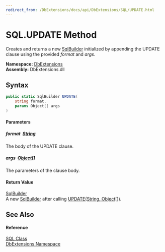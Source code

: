 ```yaml
---
redirect_from: /DbExtensions/docs/api/DbExtensions/SQL/UPDATE.html
---
```


SQL.UPDATE Method
=================
Creates and returns a new [SqlBuilder][1] initialized by appending the UPDATE clause using the provided *format* and *args*.
  
**Namespace:** [DbExtensions][2]  
**Assembly:** DbExtensions.dll

Syntax
------

```csharp
public static SqlBuilder UPDATE(
	string format,
	params Object[] args
)
```

#### Parameters

##### *format*  [String][3]
The body of the UPDATE clause.

##### *args*  [Object][4][]
The parameters of the clause body.

#### Return Value
[SqlBuilder][1]  
 A new [SqlBuilder][1] after calling [UPDATE(String, Object[])][5].

See Also
--------

#### Reference
[SQL Class][6]  
[DbExtensions Namespace][2]  

[1]: ../SqlBuilder/README.md
[2]: ../README.md
[3]: https://learn.microsoft.com/dotnet/api/system.string
[4]: https://learn.microsoft.com/dotnet/api/system.object
[5]: ../SqlBuilder/UPDATE.md
[6]: README.md